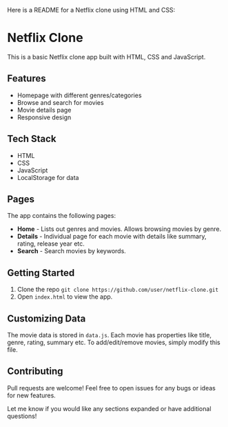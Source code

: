 Here is a README for a Netflix clone using HTML and CSS:

# Netflix Clone

This is a basic Netflix clone app built with HTML, CSS and JavaScript. 

## Features

- Homepage with different genres/categories
- Browse and search for movies 
- Movie details page
- Responsive design

## Tech Stack

- HTML
- CSS
- JavaScript
- LocalStorage for data

## Pages

The app contains the following pages:

- **Home** - Lists out genres and movies. Allows browsing movies by genre.
- **Details** - Individual page for each movie with details like summary, rating, release year etc.
- **Search** - Search movies by keywords.

## Getting Started

1. Clone the repo `git clone https://github.com/user/netflix-clone.git`
2. Open `index.html` to view the app.

## Customizing Data

The movie data is stored in `data.js`. Each movie has properties like title, genre, rating, summary etc. To add/edit/remove movies, simply modify this file.

## Contributing

Pull requests are welcome! Feel free to open issues for any bugs or ideas for new features.


Let me know if you would like any sections expanded or have additional questions!
